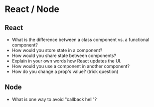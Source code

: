 # React / Node

## React

- What is the difference between a class component vs. a functional component?
- How would you store state in a component?
- How would you share state between components?
- Explain in your own words how React updates the UI.
- How would you use a component in another component? 
- How do you change a prop's value? (trick question)

## Node

- What is one way to avoid "callback hell"?

